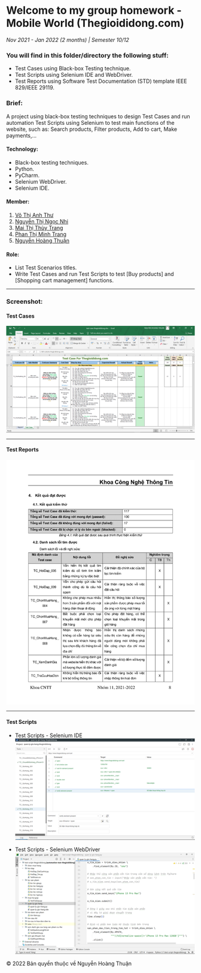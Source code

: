 ﻿# Welcome to my group homework - Mobile World (Thegioididong.com)

*Nov 2021 - Jan 2022 (2 months) | Semester 10/12*

### You will find in this folder/directory the following stuff:
- Test Cases using Black-box Testing technique.
- Test Scripts using Selenium IDE and WebDriver.
- Test Reports using Software Test Documentation (STD) template IEEE 829/IEEE 29119.

### Brief:
A project using black-box testing techniques to design Test Cases and run automation Test Scripts using Selenium to test main functions of the website, such as: Search products, Filter products, Add to cart, Make payments,...

#### Technology:
- Black-box testing techniques.
- Python.
- PyCharm.
- Selenium WebDriver.
- Selenium IDE.

#### Member:
1. [Võ Thị Anh Thư](https://github.com/thu113 "Võ Thị Anh Thư")
2. [Nguyễn Thị Ngọc Nhi](https://github.com/NhiNguyen0310 "Nguyễn Thị Ngọc Nhi")
3. [Mai Thị Thùy Trang](https://github.com/ThuyTrangMai "Mai Thị Thùy Trang")
4. [Phan Thị Minh Trang](https://github.com/phanminhtrang "Phan Thị Minh Trang")
5. [Nguyễn Hoàng Thuận](https://github.com/Nguyen-Hoang-Thuan-OU/ "Nguyễn Hoàng Thuận")

#### Role:
- List Test Scenarios titles.
- Write Test Cases and run Test Scripts to test [Buy products] and [Shopping cart management] functions.

---

### Screenshot:
#### Test Cases
![Test Cases - Excel](https://github.com/Nguyen-Hoang-Thuan-OU/kiem-thu-phan-mem/blob/main/bai-tap/bai-tap-nhom/images/thegioididong-test-case-excel.png "Test Cases - Excel")

---

#### Test Reports
![Test Reports](https://github.com/Nguyen-Hoang-Thuan-OU/kiem-thu-phan-mem/blob/main/bai-tap/bai-tap-nhom/images/thegioididong-test-report-test-result-and-bug.png "Test Reports")

---

#### Test Scripts
* Test Scripts - Selenium IDE
![Test Scripts - Selenium IDE](https://github.com/Nguyen-Hoang-Thuan-OU/kiem-thu-phan-mem/blob/main/bai-tap/bai-tap-nhom/images/thegioididong-test-script-selenium-ide.png "Test Scripts - Selenium IDE")

* Test Scripts - Selenium WebDriver
![Test Scripts - Selenium WebDriver](https://github.com/Nguyen-Hoang-Thuan-OU/kiem-thu-phan-mem/blob/main/bai-tap/bai-tap-nhom/images/thegioididong-test-script-selenium-webdriver.png "Test Scripts - Selenium WebDriver")

© 2022 Bản quyền thuộc về Nguyễn Hoàng Thuận